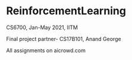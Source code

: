 # ReinforcementLearning
CS6700, Jan-May 2021, IITM

Final project partner- CS17B101, Anand George

All assignments on aicrowd.com
